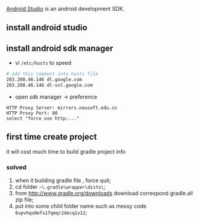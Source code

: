 [Android Studio](http://developer.android.com/sdk/index.html) is an android development SDK.

## install android studio

## install android sdk manager

* vi `/etc/hosts` to speed

```sh
# add this comment into hosts file
203.208.46.146 dl.google.com
203.208.46.146 dl-ssl.google.com
```

* open sdk manager -> preference
```
HTTP Proxy Server: mirrors.neusoft.edu.cn
HTTP Proxy Port: 80
select "force use http:..."
```

## first time create project

it will cost much time to build gradle project info

### solved

1. when it building gradle file , force quit;
2. cd folder `~\.gradle\wrapper\dists\`;
3. from <http://www.gradle.org/downloads> download correspond gradle.all zip file;
4. put into some child folder name such as messy code `6vpvhqu0efs1fqmqr2decq1v12`;

